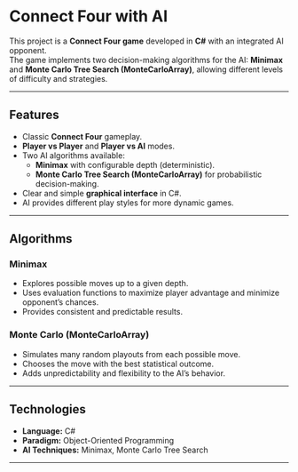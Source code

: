 # Connect Four with AI

This project is a **Connect Four game** developed in **C#** with an integrated AI opponent.  
The game implements two decision-making algorithms for the AI: **Minimax** and **Monte Carlo Tree Search (MonteCarloArray)**, allowing different levels of difficulty and strategies.  

---

## Features
- Classic **Connect Four** gameplay.  
- **Player vs Player** and **Player vs AI** modes.  
- Two AI algorithms available:  
  - **Minimax** with configurable depth (deterministic).  
  - **Monte Carlo Tree Search (MonteCarloArray)** for probabilistic decision-making.  
- Clear and simple **graphical interface** in C#.  
- AI provides different play styles for more dynamic games.  

---

##  Algorithms
### Minimax
- Explores possible moves up to a given depth.  
- Uses evaluation functions to maximize player advantage and minimize opponent’s chances.  
- Provides consistent and predictable results.  

### Monte Carlo (MonteCarloArray)
- Simulates many random playouts from each possible move.  
- Chooses the move with the best statistical outcome.  
- Adds unpredictability and flexibility to the AI’s behavior.  

---

##  Technologies
- **Language:** C#  
- **Paradigm:** Object-Oriented Programming  
- **AI Techniques:** Minimax, Monte Carlo Tree Search  

---


